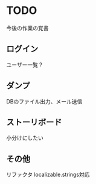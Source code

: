# TODO
今後の作業の覚書

## ログイン
ユーザー一覧？

## ダンプ
DBのファイル出力、メール送信

## ストーリボード
小分けにしたい

## その他
リファクタ
localizable.strings対応
